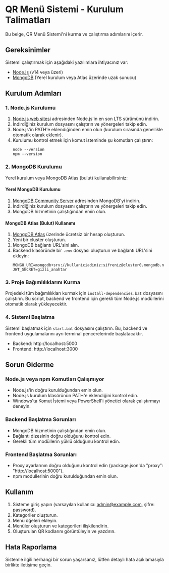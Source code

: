 # QR Menü Sistemi - Kurulum Talimatları

Bu belge, QR Menü Sistemi'ni kurma ve çalıştırma adımlarını içerir.

## Gereksinimler

Sistemi çalıştırmak için aşağıdaki yazılımlara ihtiyacınız var:

- [Node.js](https://nodejs.org/) (v14 veya üzeri)
- [MongoDB](https://www.mongodb.com/try/download/community) (Yerel kurulum veya Atlas üzerinde uzak sunucu)

## Kurulum Adımları

### 1. Node.js Kurulumu

1. [Node.js web sitesi](https://nodejs.org/) adresinden Node.js'in en son LTS sürümünü indirin.
2. İndirdiğiniz kurulum dosyasını çalıştırın ve yönergeleri takip edin.
3. Node.js'in PATH'e eklendiğinden emin olun (kurulum sırasında genellikle otomatik olarak eklenir).
4. Kurulumu kontrol etmek için komut isteminde şu komutları çalıştırın:
   ```
   node --version
   npm --version
   ```

### 2. MongoDB Kurulumu

Yerel kurulum veya MongoDB Atlas (bulut) kullanabilirsiniz:

#### Yerel MongoDB Kurulumu
1. [MongoDB Community Server](https://www.mongodb.com/try/download/community) adresinden MongoDB'yi indirin.
2. İndirdiğiniz kurulum dosyasını çalıştırın ve yönergeleri takip edin.
3. MongoDB hizmetinin çalıştığından emin olun.

#### MongoDB Atlas (Bulut) Kullanımı
1. [MongoDB Atlas](https://www.mongodb.com/cloud/atlas) üzerinde ücretsiz bir hesap oluşturun.
2. Yeni bir cluster oluşturun.
3. MongoDB bağlantı URL'sini alın.
4. Backend klasöründe bir `.env` dosyası oluşturun ve bağlantı URL'sini ekleyin:
   ```
   MONGO_URI=mongodb+srv://kullaniciadiniz:sifreniz@cluster0.mongodb.net/qrmenu
   JWT_SECRET=gizli_anahtar
   ```

### 3. Proje Bağımlılıklarını Kurma

Projedeki tüm bağımlılıkları kurmak için `install-dependencies.bat` dosyasını çalıştırın. Bu script, backend ve frontend için gerekli tüm Node.js modüllerini otomatik olarak yükleyecektir.

### 4. Sistemi Başlatma

Sistemi başlatmak için `start.bat` dosyasını çalıştırın. Bu, backend ve frontend uygulamalarını ayrı terminal pencerelerinde başlatacaktır.

- Backend: http://localhost:5000
- Frontend: http://localhost:3000

## Sorun Giderme

### Node.js veya npm Komutları Çalışmıyor
- Node.js'in doğru kurulduğundan emin olun.
- Node.js kurulum klasörünün PATH'e eklendiğini kontrol edin.
- Windows'ta Komut İstemi veya PowerShell'i yönetici olarak çalıştırmayı deneyin.

### Backend Başlatma Sorunları
- MongoDB hizmetinin çalıştığından emin olun.
- Bağlantı dizesinin doğru olduğunu kontrol edin.
- Gerekli tüm modüllerin yüklü olduğunu kontrol edin.

### Frontend Başlatma Sorunları
- Proxy ayarlarının doğru olduğunu kontrol edin (package.json'da "proxy": "http://localhost:5000").
- npm modullerinin doğru kurulduğundan emin olun.

## Kullanım

1. Sisteme giriş yapın (varsayılan kullanıcı: admin@example.com, şifre: password).
2. Kategoriler oluşturun.
3. Menü öğeleri ekleyin.
4. Menüler oluşturun ve kategorileri ilişkilendirin.
5. Oluşturulan QR kodlarını görüntüleyin ve yazdırın.

## Hata Raporlama

Sistemle ilgili herhangi bir sorun yaşarsanız, lütfen detaylı hata açıklamasıyla birlikte iletişime geçin. 